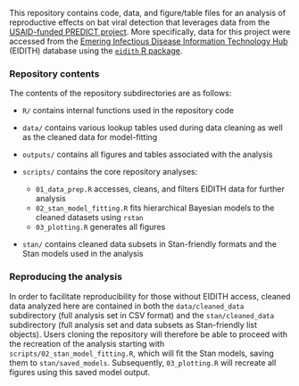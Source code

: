 This repository contains code, data, and figure/table files for an analysis of reproductive effects on bat viral detection that leverages data from the [USAID-funded PREDICT project](https://ohi.vetmed.ucdavis.edu/programs-projects/predict-project). More specifically, data for this project were accessed from the [Emering Infectious Disease Information Technology Hub](https://www.eidith.org/) (EIDITH) database using the [`eidith` R package](https://ecohealthalliance.github.io/eidith/).

### Repository contents

The contents of the repository subdirectories are as follows:

- `R/` contains internal functions used in the repository code

- `data/` contains various lookup tables used during data cleaning as well as the cleaned data for model-fitting

- `outputs/` contains all figures and tables associated with the analysis

- `scripts/` contains the core repository analyses:
  - `01_data_prep.R` accesses, cleans, and filters EIDITH data for further analysis
  - `02_stan_model_fitting.R` fits hierarchical Bayesian models to the cleaned datasets using `rstan`
  - `03_plotting.R` generates all figures

- `stan/` contains cleaned data subsets in Stan-friendly formats and the Stan models used in the analysis

### Reproducing the analysis

In order to facilitate reproducibility for those without EIDITH access, cleaned data analyzed here are contained in both the `data/cleaned_data` subdirectory (full analysis set in CSV format) and the `stan/cleaned_data` subdirectory (full analysis set and data subsets as Stan-friendly list objects). Users cloning the repository will therefore be able to proceed with the recreation of the analysis starting with `scripts/02_stan_model_fitting.R`, which will fit the Stan models, saving them to `stan/saved_models`. Subsequently, `03_plotting.R` will recreate all figures using this saved model output.